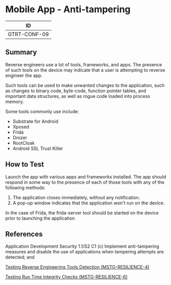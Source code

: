 # Mobile App - Anti-tampering

|ID          |
|------------|
|GTRT-CONF-09|

## Summary

Reverse engineers use a lot of tools, frameworks, and apps. The presence of such tools on the device may indicate that a user is attempting to reverse engineer the app. 

Such tools can be used to make unwanted changes to the application, such as changes to binary code, byte-code, function pointer tables, and important data structures, as well as rogue code loaded into process memory.

Some tools commonly use include:
* Substrate for Android
* Xposed
* Frida
* Drozer
* RootCloak
* Android SSL Trust Killer

## How to Test

Launch the app with various apps and frameworks installed. The app should respond in some way to the presence of each of those tools with any of the following methods:
1. The application closes immediately, without any notification.
2. A pop-up window indicates that the application won't run on the device.

In the case of Frida, the frida-server tool should be started on the device prior to launching the application



## References

Application Development Security 1.1/S2 C1 (c) Implement anti-tampering measures and disable the use of applications when tampering attempts are detected; and 

[Testing Reverse Engineering Tools Detection (MSTG-RESILIENCE-4)](https://github.com/OWASP/owasp-mstg/blob/1.1.3/Document/0x05j-Testing-Resiliency-Against-Reverse-Engineering.md#testing-reverse-engineering-tools-detection-mstg-resilience-4)

[Testing Run Time Integrity Checks (MSTG-RESILIENCE-6)](https://github.com/OWASP/owasp-mstg/blob/1.1.3/Document/0x05j-Testing-Resiliency-Against-Reverse-Engineering.md#testing-run-time-integrity-checks-mstg-resilience-6)
